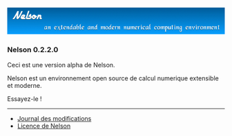 ![banner](banner_homepage.png)

### Nelson 0.2.2.0

Ceci est une version alpha de Nelson. 

Nelson est un environnement open source de calcul numerique extensible et moderne.

Essayez-le !


* * *

*   [Journal des modifications](changelog.md)
*   [Licence de Nelson](license.md)
